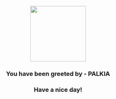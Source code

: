 <p align="center">
            <img src="https://raw.githubusercontent.com/PokeAPI/sprites/master/sprites/pokemon/484.png" width="150" height="150">
          </p>
          <h3 align="center">You have been greeted by - <b>PALKIA</b></h3>
          <h3 align="center">Have a nice day!</h3>
